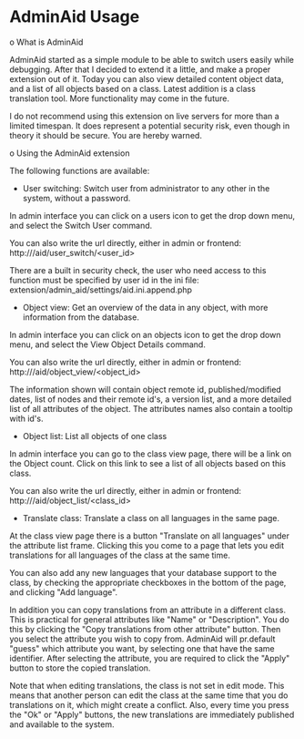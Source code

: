 AdminAid Usage
=============

o What is AdminAid

AdminAid started as a simple module to be able to switch users
easily while debugging. After that I decided to extend it a little,
and make a proper extension out of it. Today you can also view 
detailed content object data, and a list of all objects based on
a class. Latest addition is a class translation tool.
More functionality may come in the future.

I do not recommend using this extension on live servers for more
than a limited timespan. It does represent a potential security
risk, even though in theory it should be secure. You are hereby warned.


o Using the AdminAid extension

The following functions are available:

* User switching: Switch user from administrator to any other in
the system, without a password.

In admin interface you can click on a users icon to get the 
drop down menu, and select the Switch User command.

You can also write the url directly, either in admin or frontend:
http://<site>/aid/user_switch/<user_id>

There are a built in security check, the user who need access to this 
function must be specified by user id in the ini file:
extension/admin_aid/settings/aid.ini.append.php

* Object view: Get an overview of the data in any object, with more
information from the database.

In admin interface you can click on an objects icon to get the 
drop down menu, and select the View Object Details command.

You can also write the url directly, either in admin or frontend:
http://<site>/aid/object_view/<object_id>

The information shown will contain object remote id, published/modified
dates, list of nodes and their remote id's, a version list, and a 
more detailed list of all attributes of the object. The attributes
names also contain a tooltip with id's.

* Object list: List all objects of one class

In admin interface you can go to the class view page, there will be
a link on the Object count. Click on this link to see a list of all
objects based on this class.

You can also write the url directly, either in admin or frontend:
http://<site>/aid/object_list/<class_id>

* Translate class: Translate a class on all languages in the same page.

At the class view page there is a button "Translate on all languages"
under the attribute list frame. Clicking this you come to a page that
lets you edit translations for all languages of the class at the same
time.

You can also add any new languages that your database support to the
class, by checking the appropriate checkboxes in the bottom of the page,
and clicking "Add language".

In addition you can copy translations from an attribute in a different
class. This is practical for general attributes like "Name" or 
"Description". You do this by clicking the "Copy translations from other
attribute" button. Then you select the attribute you wish to copy from.
AdminAid will pr.default "guess" which attribute you want, by selecting
one that have the same identifier. After selecting the attribute, you
are required to click the "Apply" button to store the copied translation.

Note that when editing translations, the class is not set in edit mode.
This means that another person can edit the class at the same time that
you do translations on it, which might create a conflict. Also, every
time you press the "Ok" or "Apply" buttons, the new translations are
immediately published and available to the system.

